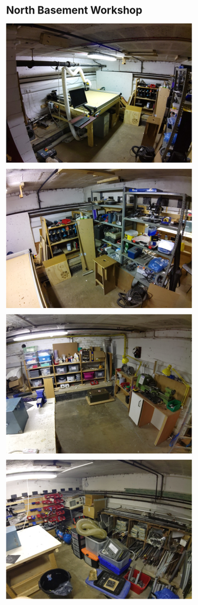 # North Basement Workshop

[![todo](./images/north_basement_workshop_workbee.jpg)](./images/north_basement_workshop_workbee.jpg)

[![todo](./images/north_basement_workshop_hand_tools.jpg)](./images/north_basement_workshop_hand_tools.jpg)

[![todo](./images/north_basement_workshop_metal_tools_and_storage.jpg)](./images/north_basement_workshop_metal_tools_and_storage.jpg)

[![todo](./images/north_basement_workshop_parts_wall_and_metal_storage.jpg)](./images/north_basement_workshop_parts_wall_and_metal_storage.jpg)
